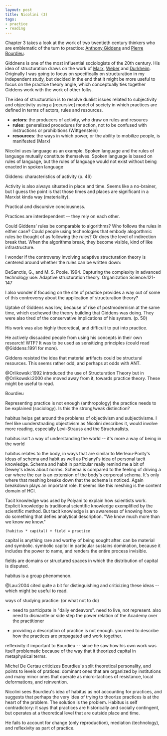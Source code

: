 ```yaml
---
layout: post
title: Nicolini (3)
tags:
- practice
- reading
---
```


Chapter 3 takes a look at the work of two twentieth century thinkers who are
emblematic of the turn to practice: [Anthony Giddens] and [Pierre Bourdieu].

Giddnens is one of the most influential sociologists of the 20th century.  His
idea of structuration draws on the work of [Marx], [Weber] and [Durkheim]. Originally I was going to focus on specifically on structuration in my independent 
study, but decided in the end that it might be more useful to focus on the
practice theory angle, which conceptually ties together Giddens work with the
work of other folks. 

The idea of structuration is to resolve dualist issues related to subjectivity
and objectivity using a [recursive] model of society in which practices are
defined in terms of actors, rules and resources.

* **actors**: the producers of activity, who draw on rules and resoures
* **rules**: generalized procedures for action, not to be confused with 
  instructions or prohibitions (Wittgenstein)
* **resources**: the ways in which power, or the ability to mobilize people, is
  manifested (Marx)

Nicolini uses language as an example. Spoken language and the rules of language
mutually constitute themselves. Spoken language is based on rules of language,
but the rules of language would not exist without being enacted in spoken
language

Giddens: characteristics of activity (p. 46)

Activity is also always situated in place and time. Seems like a no-brainer, but
I guess the point is that those times and places are significant in a Marxist
kinda way (materiality).

Practical and discursive conciousness. 

Practices are interdependent -- they rely on each other.

Could Giddens' rules be comparable to algorithms? Who follows the rules in
either case? Could people using technologies that embody alogorthmic rules be
thought of as following the rules? Or does the level of indirection break that.
When the algorithms break, they become visible, kind of like infrastructure.

I wonder if the controversy involving adaptive structuration theory is centered
around whether the rules can be written down:

DeSanctis, G., and M. S. Poole. 1994. Capturing the complexity in advanced
technology use: Adaptive structuration theory. Organization Science:121-147

I also wonder if focusing on the site of practice provides a way out of some of
this controversy about the application of structuration theory?

Uptake of Giddens was low, because of rise of postmodernism at the same time,
which eschewed the theory building that Giddens was doing. They were also tired
of the conservative implications of his system. (p. 50)

His work was also highly theoretical, and difficult to put into practice.

He actively dissuaded people from using his concepts in their own research! WTF?
It was to be used as sensitizing principles (could read @Giddens:1991 for more).

Giddens resisted the idea that material artifacts could be structural resources.
This seems rather odd, and perhaps at odds with ANT.

@Orlikowski:1992 introduced the use of Structuration Theory but in
@Orlikowski:2000 she moved away from it, towards practice theory. These might be
useful to read.

Bourdieu

Representing practice is not enough (anthropology) the practice needs to be
explained (sociology). Is this the strong/weak distinction?

habitus helps get around the problems of objectivism and subjectivisme. I feel
like uunderstnading objectivism as Nicolini describes it, would involve more
reading, especially Levi-Strauss and the Structuralists.

habitus isn't a way of understanding the world -- it's more a way of being in
the world

habitus relates to the body, in ways that are similar to Merleau-Ponty's ideas
of schema and habit as well as Polanyi's idea of personal tacit knowledge.
Schema and habit in particular really remind me a bit of Dewey's ideas about
norms. Schema is compared to the feeling of driving a car where the car is an
extension of the body's corporeal schema. It's only where that meshing breaks
down that the schema is noticed. Again breakdown plays an important role. It
seems like this meshing is the content domain of HCI.

Tacit knowledge was used by Polyani to explain how scientists work. Explicit
knowledge is traditional scientific knowledge exemplified by the scientific
method. But tacit knowledge is an awareness of knowing how to do something that
defies analytical description. "We know much more than we know we know."

    (habitus * capital) + field = practice

capital is anything rare and worthy of being sought after. can be material and
symbolic. symbolic capitol in particular sustains domination, because it
includes the power to name, and renders the entire process invisible.

fields are domains or structured spaces in which the distribution of capital is
disputed.

habitus is a group phenomenon. 

@Lau:2004 cited quite a bit for distinguishing and criticizing these ideas --
which might be useful to read.

ways of studying practice: (or what not to do)

* need to participate in "daily endeavors". need to live, not represent. also
  need to dismantle or side step the power relation of the Academy over the
  practitioner

* providing a description of practice is not enough. you need to describe how
  the practices are propagated and work together. 

reflexivity if important to Bourdieu -- since he saw how his own work was itself
problematic because of the way that it theorized capital in metaphysical terms.

Michel De Certau criticizes Bourdieu's split theoretical personality, and points
to levels of pratices: dominant ones that are organized by institutions and many
minor ones that operate as micro-tactices of resistance, local deformations, and
reinvention.

Nicolini sees Bourdieu's idea of habitus as not accounting for practices, and
suggests that perhaps the very idea of trying to theorize practices is at the
heart of the problem. The solution is the problem. Habitus is self
contradictory: it says that practices are historically and socially contingent,
but operates at a theoretical level that are outside place and time.

He fails to account for change (only reproduction), mediation (technology), and
reflexivity as part of practice.

[Marx]: https://en.wikipedia.org/wiki/Karl_Marx
[Weber]: https://en.wikipedia.org/wiki/Max_Weber
[Durkheim]: https://en.wikipedia.org/wiki/%C3%89mile_Durkheim
[Pierre Bourdieu]: https://en.wikipedia.org/wiki/Pierre_Bourdieu
[Anthony Giddens]: https://en.wikipedia.org/wiki/Anthony_Giddens
[recursion]: https://en.wikipedia.org/wiki/Recursion
